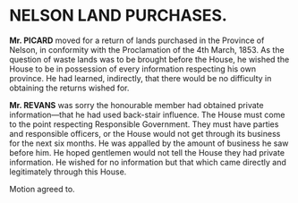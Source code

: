 # NELSON LAND PURCHASES.

**Mr. PICARD** moved for a return of lands purchased in the Province of Nelson, in conformity with the Proclamation of the 4th March, 1853. As the question of waste lands was to be brought before the House, he wished the House to be in possession of every information respecting his own province. He had learned, indirectly, that there would be no difficulty in obtaining the returns wished for.

**Mr. REVANS** was sorry the honourable member had obtained private information—that he had used back-stair influence. The House must come to the point respecting Responsible Government. They must have parties and responsible officers, or the House would not get through its business for the next six months. He was appalled by the amount of business he saw before him. He hoped gentlemen would not tell the House they had private information. He wished for no information but that which came directly and legitimately through this House.

Motion agreed to.